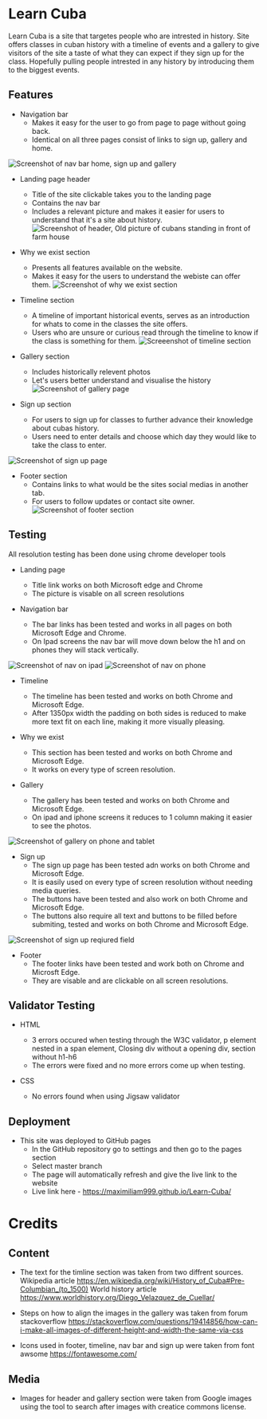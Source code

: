 # Learn Cuba

Learn Cuba is a site that targetes people who are intrested in history. Site offers 
classes in cuban history with a timeline of events and a gallery to give visitors of the site
a taste of what they can expect if they sign up for the class. Hopefully pulling people intrested
in any history by introducing them to the biggest events. 

## Features

- Navigation bar
    - Makes it easy for the user to go from page to page without going back.
    - Identical on all three pages consist of links to sign up, gallery and home.

![Screenshot of nav bar home, sign up and gallery](/assets/images/screenshotnavbar.png "Navigation bar")


- Landing page header 
    - Title of the site clickable takes you to the landing page
    - Contains the nav bar 
    - Includes a relevant picture and makes it easier for users to understand that it's a site about history.
![Screenshot of header, Old picture of cubans standing in front of farm house](/assets/images/screenshotheader.png "Header")

- Why we exist section 
    - Presents all features available on the website. 
    - Makes it easy for the users to understand the webiste can offer them.
![Screenshot of why we exist section](/assets/images/screenshotwhyweexist.png "Why we exist")

- Timeline section      
    - A timeline of important historical events, serves as an introduction for whats to come in the classes the site offers.
    - Users who are unsure or curious read through the timeline to know if the class is something for them.
![Screeenshot of timeline section](/assets/images/screenshottimeline.png "Entire timeline")

- Gallery section
    - Includes historically relevent photos 
    - Let's users better understand and visualise the history
![Screenshot of gallery page](/assets/images/screenshotgallery.png "Gallery")

- Sign up section 
     - For users to sign up for classes to further advance their knowledge about cubas history.
     - Users need to enter details and choose which day they would like to take the class to enter.

![Screenshot of sign up page](/assets/images/screenshotsignup.png "Sign up")

- Footer section
    - Contains links to what would be the sites social medias in another tab.
    - For users to follow updates or contact site owner.
![Screenshot of footer section](/assets/images/screenshotfooter.png "Social media links") 
         
## Testing
All resolution testing has been done using chrome developer tools 

- Landing page 
    - Title link works on both Microsoft edge and Chrome 
    - The picture is visable on all screen resolutions 

- Navigation bar
    - The bar links  has been tested and works in all pages on both Microsoft Edge and Chrome. 
    - On Ipad screens the nav bar will move down below the h1 and on phones they will stack vertically. 

![Screenshot of nav on ipad](/assets/images/navtablet.png "nav on tablet")
![Screenshot of nav on phone](/assets/images/navphonescreen.png "nav on phone")

- Timeline 
    - The timeline has been tested and works on both Chrome and Microsoft Edge. 
    - After 1350px width the padding on both sides is reduced to make more text fit on each line, making it more visually pleasing. 

- Why we exist 
    - This section has been tested and works on both Chrome and Microsoft Edge.
    - It works on every type of screen resolution. 

- Gallery 
    - The gallery has been tested and works on both Chrome and Microsoft Edge. 
    - On ipad and iphone screens it reduces to 1 column making it easier to see the photos.

![Screenshot of gallery on phone and tablet](/assets/images/galleryipadiphone.png "gallery on tableyt and phone")


- Sign up 
    - The sign up page has been tested adn works on both Chrome and Microsoft Edge. 
    - It is easily used on every type of screen resolution without needing media queries.
    - The buttons have been tested and also work on both Chrome and Microsoft Edge. 
    - The buttons also require all text and buttons to be filled before submiting, tested and works on both Chrome and Microsoft Edge.

![Screenshot of sign up reqiured field](/assets/images/signupreqiured.png "sign up required field")

- Footer 
    - The footer links have been tested and work both on Chrome and Microsft Edge.
    - They are visable and are clickable on all screen resolutions. 


## Validator Testing 

- HTML
    - 3 errors occured when testing through the W3C validator, p element nested in a span element, Closing div without a opening div, section without h1-h6 
    - The errors were fixed and no more errors come up when testing. 
     

- CSS
    - No errors found when using Jigsaw validator 


## Deployment

- This site was deployed to GitHub pages 
    - In the GitHub repository go to settings and then go to the pages section
    - Select master branch 
    - The page will automatically refresh and give the live link to the website
    - Live link here - https://maximiliam999.github.io/Learn-Cuba/

# Credits 

## Content
- The text for the timline section was taken from two diffrent sources. Wikipedia article https://en.wikipedia.org/wiki/History_of_Cuba#Pre-Columbian_(to_1500)
World history article https://www.worldhistory.org/Diego_Velazquez_de_Cuellar/

- Steps on how to align the images in the gallery was taken from forum stackoverflow https://stackoverflow.com/questions/19414856/how-can-i-make-all-images-of-different-height-and-width-the-same-via-css

- Icons used in footer, timeline, nav bar and sign up were taken from font awsome https://fontawesome.com/

## Media

- Images for header and gallery section were taken from Google images using the tool to search after images with creatice commons license. 
